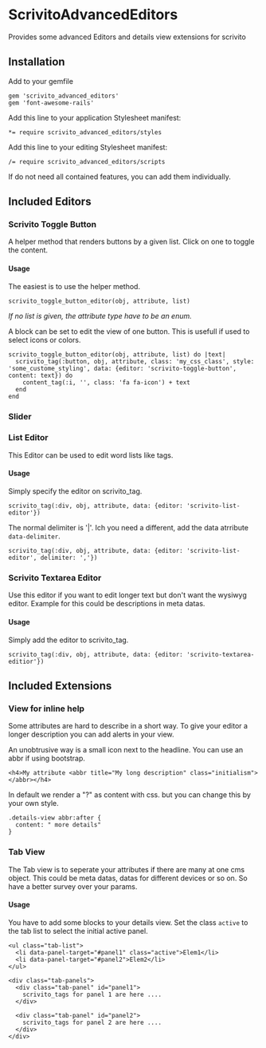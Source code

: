 # ScrivitoAdvancedEditors

Provides some advanced Editors and details view extensions for scrivito

## Installation

Add to your gemfile

    gem 'scrivito_advanced_editors'
    gem 'font-awesome-rails'

Add this line to your application Stylesheet manifest:

    *= require scrivito_advanced_editors/styles

Add this line to your editing Stylesheet manifest:

    /= require scrivito_advanced_editors/scripts

If do not need all contained features, you can add them individually. 

## Included Editors

### Scrivito Toggle Button

A helper method that renders buttons by a given list. Click on one to toggle the content.

#### Usage

The easiest is to use the helper method.

    scrivito_toggle_button_editor(obj, attribute, list)

*If no list is given, the attribute type have to be an enum.*

A block can be set to edit the view of one button. This is usefull if used to select icons or colors.

    scrivito_toggle_button_editor(obj, attribute, list) do |text|
      scrivito_tag(:button, obj, attribute, class: 'my_css_class', style: 'some_custome_styling', data: {editor: 'scrivito-toggle-button', content: text}) do
        content_tag(:i, '', class: 'fa fa-icon') + text
      end
    end

### Slider

### List Editor

This Editor can be used to edit word lists like tags.

#### Usage

Simply specify the editor on scrivito_tag.

    scrivito_tag(:div, obj, attribute, data: {editor: 'scrivito-list-editor'})

The normal delimiter is '|'. Ich you need a different, add the data atrribute `data-delimiter`.

    scrivito_tag(:div, obj, attribute, data: {editor: 'scrivito-list-editor', delimiter: ','})

### Scrivito Textarea Editor

Use this editor if you want to edit longer text but don't want the wysiwyg editor. Example for this could be descriptions in meta datas.

#### Usage

Simply add the editor to scrivito_tag.

    scrivito_tag(:div, obj, attribute, data: {editor: 'scrivito-textarea-editior'})

## Included Extensions

### View for inline help

Some attributes are hard to describe in a short way. To give your editor a longer description you can add alerts in your view.

An unobtrusive way is a small icon next to the headline. You can use an abbr if using bootstrap.

    <h4>My attribute <abbr title="My long description" class="initialism"></abbr></h4>

In default we render a "?" as content with css. but you can change this by your own style.

    .details-view abbr:after {
      content: " more details"
    }

### Tab View

The Tab view is to seperate your attributes if there are many at one cms object. This could be meta datas, datas for different devices or so on.
So have a better survey over your params.

#### Usage

You have to add some blocks to your details view.
Set the class `active` to the tab list to select the initial active panel.

    <ul class="tab-list">
      <li data-panel-target="#panel1" class="active">Elem1</li>
      <li data-panel-target="#panel2">Elem2</li>
    </ul>

    <div class="tab-panels">
      <div class="tab-panel" id="panel1">
        scrivito_tags for panel 1 are here ....
      </div>

      <div class="tab-panel" id="panel2">
        scrivito_tags for panel 2 are here ....
      </div>
    </div>

